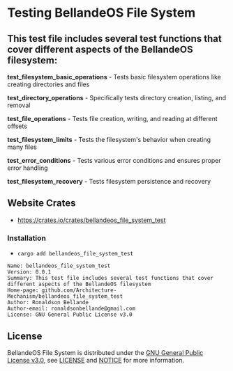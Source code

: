 # Testing BellandeOS File System

## This test file includes several test functions that cover different aspects of the BellandeOS filesystem:

**test_filesystem_basic_operations** 
    - Tests basic filesystem operations like creating directories and files

**test_directory_operations** 
    - Specifically tests directory creation, listing, and removal

**test_file_operations** 
    - Tests file creation, writing, and reading at different offsets

**test_filesystem_limits** 
    - Tests the filesystem's behavior when creating many files

**test_error_conditions** 
    - Tests various error conditions and ensures proper error handling

**test_filesystem_recovery** 
    - Tests filesystem persistence and recovery


## Website Crates
- https://crates.io/crates/bellandeos_file_system_test

### Installation
- `cargo add bellandeos_file_system_test`

```
Name: bellandeos_file_system_test
Version: 0.0.1
Summary: This test file includes several test functions that cover different aspects of the BellandeOS filesystem
Home-page: github.com/Architecture-Mechanism/bellandeos_file_system_test
Author: Ronaldson Bellande
Author-email: ronaldsonbellande@gmail.com
License: GNU General Public License v3.0
```

## License

BellandeOS File System is distributed under the [GNU General Public License v3.0](https://www.gnu.org/licenses/gpl-3.0.en.html), see [LICENSE](https://github.com/Algorithm-Model-Research/bellande_operating_system_driver_packages/blob/main/LICENSE) and [NOTICE](https://github.com/Algorithm-Model-Research/bellande_operating_system_driver_packages/blob/main/LICENSE) for more information.

